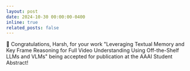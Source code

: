 ```yaml
---
layout: post
date: 2024-10-30 00:00:00-0400
inline: true
related_posts: false
---
```


🎉 Congratulations, Harsh, for your work "Leveraging Textual Memory and Key Frame Reasoning for Full Video Understanding Using Off-the-Shelf LLMs and VLMs" being accepted for publication at the AAAI Student Abstract!
